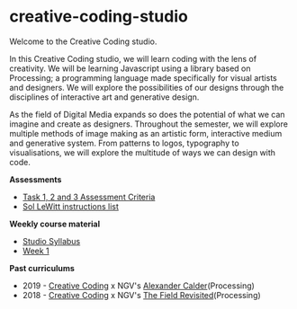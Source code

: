 # creative-coding-studio
Welcome to the Creative Coding studio.

In this Creative Coding studio, we will learn coding with the lens of creativity. We will be learning Javascript using a library based on Processing; a programming language made specifically for visual artists and designers. We will explore the possibilities of our designs through the disciplines of interactive art and generative design. 

As the field of Digital Media expands so does the potential of what we can imagine and create as designers. Throughout the semester, we will explore multiple methods of image making as an artistic form, interactive medium and generative system. From patterns to logos, typography to visualisations, we will explore the multitude of ways we can design with code.

**Assessments**
  - [Task 1, 2 and 3 Assessment Criteria](https://github.com/melaniehuang/creative-coding-studio/blob/master/course-files/2020-assessment-criteria.pdf)
  - [Sol LeWitt instructions list](https://github.com/melaniehuang/creative-coding-studio/blob/master/course-files/lewitt-instructions.pdf)
  
**Weekly course material**
  - [Studio Syllabus](https://github.com/melaniehuang/creative-coding-studio/blob/master/course-files/2020-studio-summary.pdf)
  - [Week 1](https://github.com/melaniehuang/creative-coding-studio/blob/master/course-material/week-01.md)

**Past curriculums**
  - 2019 - [Creative Coding](https://github.com/melaniehuang/creative-coding-studio/blob/master/2019) x NGV's [Alexander Calder](https://www.ngv.vic.gov.au/exhibition/alexander-calder/)(Processing)
  - 2018 - [Creative Coding](https://github.com/melaniehuang/creative-coding-studio/blob/master/2018) x NGV's [The Field Revisited](https://www.ngv.vic.gov.au/exhibition/the-field-revisited/)(Processing)